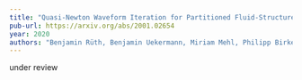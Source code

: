 ```yaml
---
title: "Quasi-Newton Waveform Iteration for Partitioned Fluid-Structure Interaction"
pub-url: https://arxiv.org/abs/2001.02654
year: 2020
authors: "Benjamin Rüth, Benjamin Uekermann, Miriam Mehl, Philipp Birken, Azahar Monge, Hans-Joachim Bungartz"
---
```

under review
